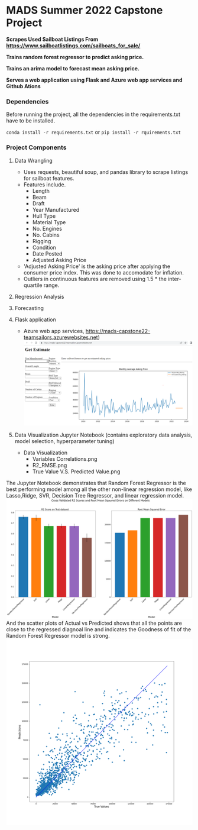 # MADS Summer 2022 Capstone Project

**Scrapes Used Sailboat Listings From https://www.sailboatlistings.com/sailboats_for_sale/**

**Trains random forest regressor to predict asking price.**

**Trains an arima model to forecast mean asking price.**

**Serves a web application using Flask and Azure web app services and Github Ations**


### Dependencies
Before running the project, all the dependencies in the requirements.txt have to be installed. 

`conda install -r requirements.txt` or `pip install -r rquirements.txt`

### Project Components

1. Data Wrangling
   - Uses requests, beautiful soup, and pandas library to scrape listings for sailboat features.
   - Features include.
       * Length
       * Beam
       * Draft
       * Year Manufactured
       * Hull Type
       * Material Type
       * No. Engines
       * No. Cabins
       * Rigging
       * Condition
       * Date Posted
       * Adjusted Asking Price 
   - 'Adjusted Asking Price' is the asking price after applying the consumer price index. This was done to accomodate for inflation.
   - Outliers in continuous features are removed using 1.5 * the inter-quartile range.

2. Regression Analysis


2. Forecasting



3. Flask application 
   - Azure web app services, https://mads-capstone22-teamsailors.azurewebsites.net)
  ![Alt text](webapp_snippet.PNG)
   

5. Data Visualization Jupyter Notebook (contains exploratory data analysis, model selection, hyperparameter tuning)
    - Data Visualization 
      - Variables Correlations.png
      - R2_RMSE.png
      - True Value V.S. Predicted Value.png

The Jupyter Notebook demonstrates that Random Forest Regressor is the best performing model among all the other non-linear regression model, like Lasso,Ridge, SVR, Decision Tree Regressor, and linear regression model.
![Alt text](R2_RMSE.png)
And the scatter plots of Actual vs Predicted shows that all the points are close to the regressed diagnoal line and indicates the Goodness of fit of the Random Forest Regressor model is strong.
![Alt text](Actual_vs_Predicted.png)

